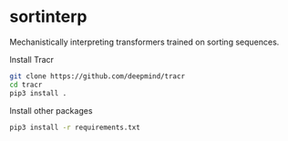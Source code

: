 # sortinterp
Mechanistically interpreting transformers trained on sorting sequences.

Install Tracr
```bash
git clone https://github.com/deepmind/tracr
cd tracr
pip3 install .
```

Install other packages
```bash
pip3 install -r requirements.txt
```

